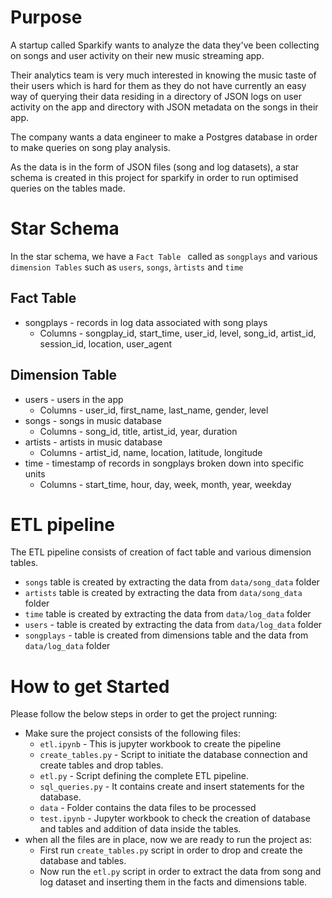 # Purpose

A startup called Sparkify wants to analyze the data they've been collecting on songs and user activity on their new music streaming app.

Their analytics team is very much interested in knowing the music taste of their users which is hard for them as they do not have currently an easy way of querying their data residing in a directory of JSON logs on user activity on the app and directory with JSON metadata on the songs in their app.

The company wants a data engineer to make a Postgres database in order to make queries on song play analysis.

As the data is in the form of JSON files (song and log datasets), a star schema is created in this project for sparkify in order to run optimised queries on the tables made.

# Star Schema
In the star schema, we have a ``Fact Table `` called as ``songplays`` and various ``dimension Tables`` such as ``users``, ``songs``, ``àrtists`` and ``time``

## Fact Table
* songplays -  records in log data associated with song plays
    * Columns - songplay_id, start_time, user_id, level, song_id, artist_id, session_id, location, user_agent

## Dimension Table
* users - users in the app
    * Columns - user_id, first_name, last_name, gender, level
* songs - songs in music database
    * Columns - song_id, title, artist_id, year, duration
* artists - artists in music database
    * Columns - artist_id, name, location, latitude, longitude
* time - timestamp of records in songplays broken down into specific units
    * Columns - start_time, hour, day, week, month, year, weekday

# ETL pipeline 

The ETL pipeline consists of creation of fact table and various dimension tables.
* ``songs`` table is created by extracting the data from ```data/song_data``` folder
* ``artists`` table is created by extracting the data from ```data/song_data``` folder
* ``time`` table is created by extracting the data from ```data/log_data``` folder
* ``users`` - table is created by extracting the data from ```data/log_data``` folder
*  ``songplays`` - table is created from dimensions table and the data from ```data/log_data``` folder

# How to get Started

Please follow the below steps in order to get the project running:
* Make sure the project consists of the following files:
    * ``etl.ipynb`` - This is jupyter workbook to create the pipeline
    * ``create_tables.py`` - Script to initiate the database connection and create tables and drop tables.
    * ``etl.py`` - Script defining the complete ETL pipeline.
    * ``sql_queries.py`` -  It contains create and insert statements for the database.
    * ``data`` - Folder contains the data files to be processed
    * ``test.ipynb`` - Jupyter workbook to check the creation of database and tables and addition of data inside the tables.
* when all the files are in place, now we are ready to run the project as:
    * First run ``create_tables.py`` script in order to drop and create the database and tables.
    * Now run the ``etl.py`` script in order to extract the data from song and log dataset and inserting them in the facts and dimensions table.
